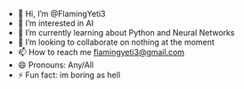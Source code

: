 - 👋 Hi, I’m @FlamingYeti3
- 👀 I’m interested in AI
- 🌱 I’m currently learning about Python and Neural Networks
- 💞️ I’m looking to collaborate on nothing at the moment
- 📫 How to reach me flamingyeti3@gmail.com
- 😄 Pronouns: Any/All
- ⚡ Fun fact: im boring as hell
